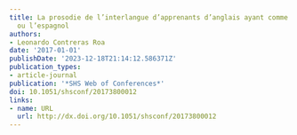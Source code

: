 ```yaml
---
title: La prosodie de l’interlangue d’apprenants d’anglais ayant comme L1 le français
  ou l’espagnol
authors:
- Leonardo Contreras Roa
date: '2017-01-01'
publishDate: '2023-12-18T21:14:12.586371Z'
publication_types:
- article-journal
publication: '*SHS Web of Conferences*'
doi: 10.1051/shsconf/20173800012
links:
- name: URL
  url: http://dx.doi.org/10.1051/shsconf/20173800012
---
```

